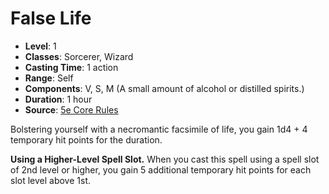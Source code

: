 # False Life

- **Level**: 1
- **Classes**: Sorcerer, Wizard
- **Casting Time**: 1 action
- **Range**: Self
- **Components**: V, S, M (A small amount of alcohol or distilled spirits.)
- **Duration**: 1 hour
- **Source**: [5e Core Rules](http://dnd.wizards.com/articles/features/systems-reference-document-srd)

Bolstering yourself with a necromantic facsimile of life, you gain 1d4 + 4 temporary hit points for the duration.

**Using a Higher-Level Spell Slot.** When you cast this spell using a spell slot of 2nd level or higher, you gain 5 additional temporary hit points for each slot level above 1st.

